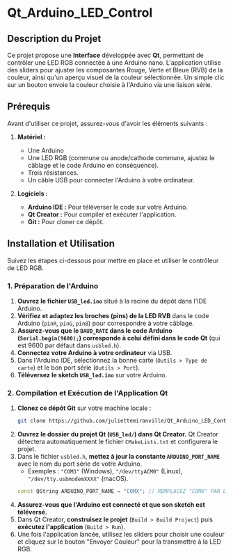 # Qt_Arduino_LED_Control

## Description du Projet

Ce projet propose une **Interface** développée avec **Qt**, permettant de contrôler une LED RGB connectée à une Arduino nano. L'application utilise des sliders pour ajuster les composantes Rouge, Verte et Bleue (RVB) de la couleur, ainsi qu'un aperçu visuel de la couleur sélectionnée. Un simple clic sur un bouton envoie la couleur choisie à l'Arduino via une liaison série.

## Prérequis

Avant d'utiliser ce projet, assurez-vous d'avoir les éléments suivants :

1.  **Matériel :**
    * Une Arduino 
    * Une LED RGB (commune ou anode/cathode commune, ajustez le câblage et le code Arduino en conséquence).
    * Trois résistances.
    * Un câble USB pour connecter l'Arduino à votre ordinateur.

2.  **Logiciels :**
    * **Arduino IDE :** Pour téléverser le code sur votre Arduino.
    * **Qt Creator :** Pour compiler et exécuter l'application.
    * **Git :** Pour cloner ce dépôt.

## Installation et Utilisation

Suivez les étapes ci-dessous pour mettre en place et utiliser le contrôleur de LED RGB.

### 1. Préparation de l'Arduino

1.  **Ouvrez le fichier `USB_led.ino`** situé à la racine du dépôt dans l'IDE Arduino.
2.  **Vérifiez et adaptez les broches (pins) de la LED RVB** dans le code Arduino (`pinR`, `pinG`, `pinB`) pour correspondre à votre câblage.
3.  **Assurez-vous que le `BAUD_RATE` dans le code Arduino (`Serial.begin(9600);`) corresponde à celui défini dans le code Qt** (qui est 9600 par défaut dans `usbled.h`).
4.  **Connectez votre Arduino à votre ordinateur** via USB.
5.  Dans l'Arduino IDE, sélectionnez la bonne carte (`Outils > Type de carte`) et le bon port série (`Outils > Port`).
6.  **Téléversez le sketch `USB_led.ino`** sur votre Arduino.

### 2. Compilation et Exécution de l'Application Qt

1.  **Clonez ce dépôt Git** sur votre machine locale :
    ```bash
    git clone https://github.com/juliettemiranville/Qt_Arduino_LED_Control.git
    ```
2.   **Ouvrez le dossier du projet Qt (`USB_led/`) dans Qt Creator.** Qt Creator détectera automatiquement le fichier `CMakeLists.txt` et configurera le projet.
3.  Dans le fichier `usbled.h`, **mettez à jour la constante `ARDUINO_PORT_NAME`** avec le nom du port série de votre Arduino.
    * Exemples : `"COM3"` (Windows), `"/dev/ttyACM0"` (Linux), `"/dev/tty.usbmodemXXXX"` (macOS).
    ```cpp
    const QString ARDUINO_PORT_NAME = "COMX"; // REMPLACEZ "COMX" PAR LE NOM DE VOTRE PORT
    ```
4.  **Assurez-vous que l'Arduino est connecté et que son sketch est téléversé.**
5.  Dans Qt Creator, **construisez le projet** (`Build > Build Project`) puis **exécutez l'application** (`Build > Run`).
6.  Une fois l'application lancée, utilisez les sliders pour choisir une couleur et cliquez sur le bouton "Envoyer Couleur" pour la transmettre à la LED RGB.
